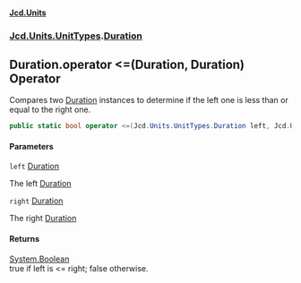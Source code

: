 #### [Jcd.Units](index.md 'index')
### [Jcd.Units.UnitTypes](Jcd.Units.UnitTypes.md 'Jcd.Units.UnitTypes').[Duration](Jcd.Units.UnitTypes.Duration.md 'Jcd.Units.UnitTypes.Duration')

## Duration.operator <=(Duration, Duration) Operator

Compares two [Duration](Jcd.Units.UnitTypes.Duration.md 'Jcd.Units.UnitTypes.Duration') instances to determine if the left one is less than or equal to the right one.

```csharp
public static bool operator <=(Jcd.Units.UnitTypes.Duration left, Jcd.Units.UnitTypes.Duration right);
```
#### Parameters

<a name='Jcd.Units.UnitTypes.Duration.op_LessThanOrEqual(Jcd.Units.UnitTypes.Duration,Jcd.Units.UnitTypes.Duration).left'></a>

`left` [Duration](Jcd.Units.UnitTypes.Duration.md 'Jcd.Units.UnitTypes.Duration')

The left [Duration](Jcd.Units.UnitTypes.Duration.md 'Jcd.Units.UnitTypes.Duration')

<a name='Jcd.Units.UnitTypes.Duration.op_LessThanOrEqual(Jcd.Units.UnitTypes.Duration,Jcd.Units.UnitTypes.Duration).right'></a>

`right` [Duration](Jcd.Units.UnitTypes.Duration.md 'Jcd.Units.UnitTypes.Duration')

The right [Duration](Jcd.Units.UnitTypes.Duration.md 'Jcd.Units.UnitTypes.Duration')

#### Returns
[System.Boolean](https://docs.microsoft.com/en-us/dotnet/api/System.Boolean 'System.Boolean')  
true if left is <= right; false otherwise.